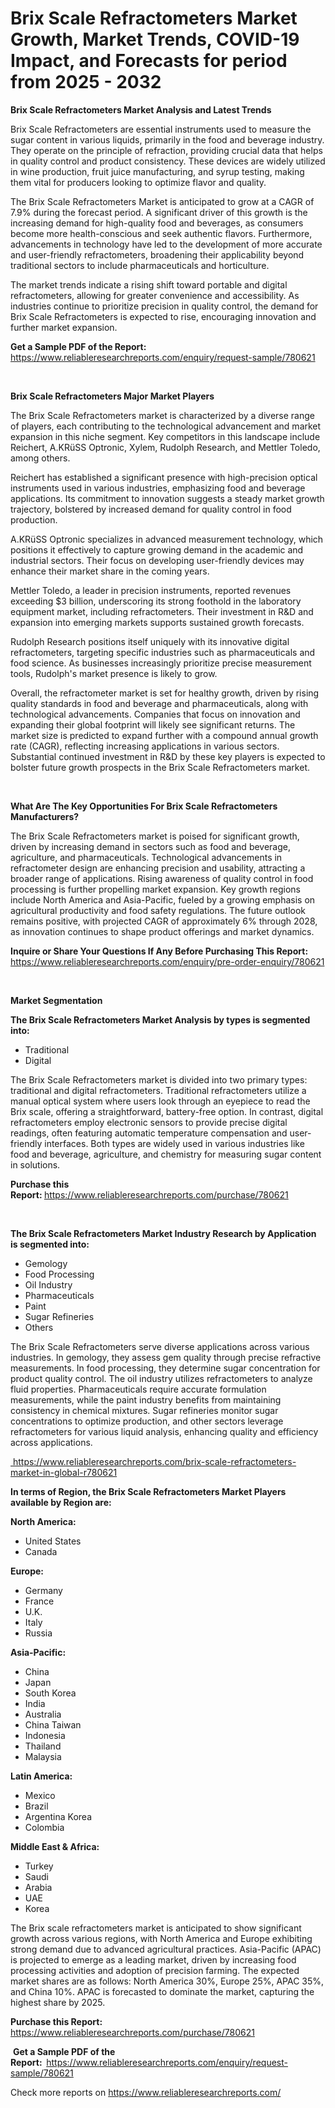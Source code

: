 <p><h1>Brix Scale Refractometers Market Growth, Market Trends, COVID-19 Impact, and Forecasts for period from 2025 - 2032</h1></p><p><strong>Brix Scale Refractometers Market Analysis and Latest Trends</strong></p>
<p><p>Brix Scale Refractometers are essential instruments used to measure the sugar content in various liquids, primarily in the food and beverage industry. They operate on the principle of refraction, providing crucial data that helps in quality control and product consistency. These devices are widely utilized in wine production, fruit juice manufacturing, and syrup testing, making them vital for producers looking to optimize flavor and quality.</p><p>The Brix Scale Refractometers Market is anticipated to grow at a CAGR of 7.9% during the forecast period. A significant driver of this growth is the increasing demand for high-quality food and beverages, as consumers become more health-conscious and seek authentic flavors. Furthermore, advancements in technology have led to the development of more accurate and user-friendly refractometers, broadening their applicability beyond traditional sectors to include pharmaceuticals and horticulture.</p><p>The market trends indicate a rising shift toward portable and digital refractometers, allowing for greater convenience and accessibility. As industries continue to prioritize precision in quality control, the demand for Brix Scale Refractometers is expected to rise, encouraging innovation and further market expansion.</p></p>
<p><strong>Get a Sample PDF of the Report:&nbsp;</strong> <a href="https://www.reliableresearchreports.com/enquiry/request-sample/780621?utm_campaign=2743&utm_medium=2&utm_source=Github&utm_content=ia&utm_term=26032025&utm_id=brix-scale-refractometers">https://www.reliableresearchreports.com/enquiry/request-sample/780621</a></p>
<p>&nbsp;</p>
<p><strong>Brix Scale Refractometers Major Market Players</strong></p>
<p><p>The Brix Scale Refractometers market is characterized by a diverse range of players, each contributing to the technological advancement and market expansion in this niche segment. Key competitors in this landscape include Reichert, A.KRüSS Optronic, Xylem, Rudolph Research, and Mettler Toledo, among others.</p><p>Reichert has established a significant presence with high-precision optical instruments used in various industries, emphasizing food and beverage applications. Its commitment to innovation suggests a steady market growth trajectory, bolstered by increased demand for quality control in food production.</p><p>A.KRüSS Optronic specializes in advanced measurement technology, which positions it effectively to capture growing demand in the academic and industrial sectors. Their focus on developing user-friendly devices may enhance their market share in the coming years.</p><p>Mettler Toledo, a leader in precision instruments, reported revenues exceeding $3 billion, underscoring its strong foothold in the laboratory equipment market, including refractometers. Their investment in R&D and expansion into emerging markets supports sustained growth forecasts.</p><p>Rudolph Research positions itself uniquely with its innovative digital refractometers, targeting specific industries such as pharmaceuticals and food science. As businesses increasingly prioritize precise measurement tools, Rudolph's market presence is likely to grow.</p><p>Overall, the refractometer market is set for healthy growth, driven by rising quality standards in food and beverage and pharmaceuticals, along with technological advancements. Companies that focus on innovation and expanding their global footprint will likely see significant returns. The market size is predicted to expand further with a compound annual growth rate (CAGR), reflecting increasing applications in various sectors. Substantial continued investment in R&D by these key players is expected to bolster future growth prospects in the Brix Scale Refractometers market.</p></p>
<p>&nbsp;</p>
<p><strong>What Are The Key Opportunities For Brix Scale Refractometers Manufacturers?</strong></p>
<p><p>The Brix Scale Refractometers market is poised for significant growth, driven by increasing demand in sectors such as food and beverage, agriculture, and pharmaceuticals. Technological advancements in refractometer design are enhancing precision and usability, attracting a broader range of applications. Rising awareness of quality control in food processing is further propelling market expansion. Key growth regions include North America and Asia-Pacific, fueled by a growing emphasis on agricultural productivity and food safety regulations. The future outlook remains positive, with projected CAGR of approximately 6% through 2028, as innovation continues to shape product offerings and market dynamics.</p></p>
<p><strong>Inquire or Share Your Questions If Any Before Purchasing This Report:</strong> <a href="https://www.reliableresearchreports.com/enquiry/pre-order-enquiry/780621?utm_campaign=2743&utm_medium=2&utm_source=Github&utm_content=ia&utm_term=26032025&utm_id=brix-scale-refractometers">https://www.reliableresearchreports.com/enquiry/pre-order-enquiry/780621</a></p>
<p>&nbsp;</p>
<p><strong>Market Segmentation</strong></p>
<p><strong>The Brix Scale Refractometers Market Analysis by types is segmented into:</strong></p>
<p><ul><li>Traditional</li><li>Digital</li></ul></p>
<p><p>The Brix Scale Refractometers market is divided into two primary types: traditional and digital refractometers. Traditional refractometers utilize a manual optical system where users look through an eyepiece to read the Brix scale, offering a straightforward, battery-free option. In contrast, digital refractometers employ electronic sensors to provide precise digital readings, often featuring automatic temperature compensation and user-friendly interfaces. Both types are widely used in various industries like food and beverage, agriculture, and chemistry for measuring sugar content in solutions.</p></p>
<p><strong>Purchase this Report:&nbsp;</strong><a href="https://www.reliableresearchreports.com/purchase/780621?utm_campaign=2743&utm_medium=2&utm_source=Github&utm_content=ia&utm_term=26032025&utm_id=brix-scale-refractometers">https://www.reliableresearchreports.com/purchase/780621</a></p>
<p>&nbsp;</p>
<p><strong>The Brix Scale Refractometers Market Industry Research by Application is segmented into:</strong></p>
<p><ul><li>Gemology</li><li>Food Processing</li><li>Oil Industry</li><li>Pharmaceuticals</li><li>Paint</li><li>Sugar Refineries</li><li>Others</li></ul></p>
<p><p>The Brix Scale Refractometers serve diverse applications across various industries. In gemology, they assess gem quality through precise refractive measurements. In food processing, they determine sugar concentration for product quality control. The oil industry utilizes refractometers to analyze fluid properties. Pharmaceuticals require accurate formulation measurements, while the paint industry benefits from maintaining consistency in chemical mixtures. Sugar refineries monitor sugar concentrations to optimize production, and other sectors leverage refractometers for various liquid analysis, enhancing quality and efficiency across applications.</p></p>
<p><a href="https://www.reliableresearchreports.com/brix-scale-refractometers-market-in-global-r780621?utm_campaign=2743&utm_medium=2&utm_source=Github&utm_content=ia&utm_term=26032025&utm_id=brix-scale-refractometers">&nbsp;https://www.reliableresearchreports.com/brix-scale-refractometers-market-in-global-r780621</a></p>
<p><strong>In terms of Region, the Brix Scale Refractometers Market Players available by Region are:</strong></p>
<p>
    <p> <strong> North America: </strong>
        <ul>
            <li>United States</li>
            <li>Canada</li>
        </ul>
        </p> 
    <p> <strong> Europe: </strong>
        <ul>
            <li>Germany</li>
            <li>France</li>
            <li>U.K.</li>
            <li>Italy</li>
            <li>Russia</li>
        </ul>
        </p> 
    <p> <strong> Asia-Pacific: </strong>
        <ul>
            <li>China</li>
            <li>Japan</li>
            <li>South Korea</li>
            <li>India</li>
            <li>Australia</li>
            <li>China Taiwan</li>
            <li>Indonesia</li>
            <li>Thailand</li>
            <li>Malaysia</li>
        </ul>
        </p> 
    <p> <strong> Latin America: </strong>
        <ul>
            <li>Mexico</li>
            <li>Brazil</li>
            <li>Argentina Korea</li>
            <li>Colombia</li>
        </ul>
        </p> 
    <p> <strong> Middle East & Africa: </strong>
        <ul>
            <li>Turkey</li>
            <li>Saudi</li>
            <li>Arabia</li>
            <li>UAE</li>
            <li>Korea</li>
        </ul>
    </p>
    </p>
<p><p>The Brix scale refractometers market is anticipated to show significant growth across various regions, with North America and Europe exhibiting strong demand due to advanced agricultural practices. Asia-Pacific (APAC) is projected to emerge as a leading market, driven by increasing food processing activities and adoption of precision farming. The expected market shares are as follows: North America 30%, Europe 25%, APAC 35%, and China 10%. APAC is forecasted to dominate the market, capturing the highest share by 2025.</p></p>
<p><strong>Purchase this Report: </strong><a href="https://www.reliableresearchreports.com/purchase/780621?utm_campaign=2743&utm_medium=2&utm_source=Github&utm_content=ia&utm_term=26032025&utm_id=brix-scale-refractometers">https://www.reliableresearchreports.com/purchase/780621</a></p>
<p>&nbsp;<strong>Get a Sample PDF of the Report:&nbsp;&nbsp;</strong><a href="https://www.reliableresearchreports.com/enquiry/request-sample/780621?utm_campaign=2743&utm_medium=2&utm_source=Github&utm_content=ia&utm_term=26032025&utm_id=brix-scale-refractometers">https://www.reliableresearchreports.com/enquiry/request-sample/780621</a></p>
<p><strong></strong></p>
<p>Check more reports on <a href="https://www.reliableresearchreports.com/?utm_campaign=2743&utm_medium=2&utm_source=Github&utm_content=ia&utm_term=26032025&utm_id=brix-scale-refractometers">https://www.reliableresearchreports.com/</a></p>